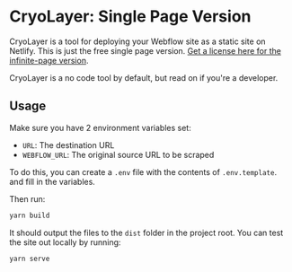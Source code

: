 # CryoLayer: Single Page Version

CryoLayer is a tool for deploying your Webflow site as a static site on Netlify. This is just the free single page version. [Get a license here for the infinite-page version](https://cryolayer.com/).

CryoLayer is a no code tool by default, but read on if you're a developer.

## Usage

Make sure you have 2 environment variables set:

- `URL`: The destination URL
- `WEBFLOW_URL`: The original source URL to be scraped

To do this, you can create a `.env` file with the contents of `.env.template`. and fill in the variables.

Then run:

```bash
yarn build
```

It should output the files to the `dist` folder in the project root. You can test the site out locally by running:

```bash
yarn serve
```